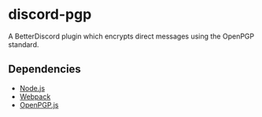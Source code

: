 # discord-pgp
A BetterDiscord plugin which encrypts direct messages using the OpenPGP standard.

## Dependencies
- [Node.js](https://github.com/nodejs/node)
- [Webpack](https://github.com/webpack/webpack)
- [OpenPGP.js](https://github.com/openpgpjs/openpgpjs)
